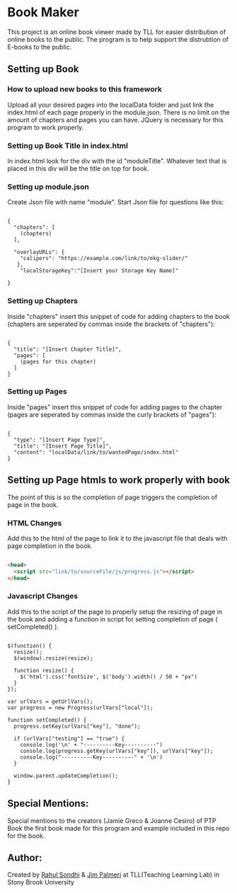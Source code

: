 # Book Maker
This project is an online book viewer made by TLL for easier distribution of online books to the public. The program is to help support the distrubtion of E-books to the public.

## Setting up Book

### How to upload new books to this framework
Upload all your desired pages into the localData folder and just link the index.html of each page properly in the module.json. There is no limit on the amount of chapters and pages you can have. JQuery is necessary for this program to work properly.

### Setting up Book Title in index.html
In index.html look for the div with the id "moduleTitle". Whatever text that is placed in this div will be the title on top for book.

### Setting up module.json
Create Json file with name "module". Start Json file for questions like this:

```JS

{
  "chapters": [
    (chapters)
  ],
  
  "overlayURLs": {
    "calipers": "https://example.com/link/to/ekg-slider/"
   },
    "localStorageKey":"[Insert your Storage Key Name]"
  
}

```

### Setting up Chapters
Inside "chapters" insert this snippet of code for adding chapters to the book (chapters are seperated by commas inside the brackets of "chapters"):

```JS

{
  "title": "[Insert Chapter Title]",
  "pages": [
    (pages for this chapter)
  ]
}

```

### Setting up Pages
Inside "pages" insert this snippet of code for adding pages to the chapter (pages are seperated by commas inside the curly brackets of "pages"):

```JS

{
  "type": "[Insert Page Type]",
  "title": "[Insert Page Title]",
  "content": "localData/link/to/wantedPage/index.html"
}

```

## Setting up Page htmls to work properly with book
The point of this is so the completion of page triggers the completion of page in the book.

### HTML Changes
Add this to the html of the page to link it to the javascript file that deals with page completion in the book.

```HTML

<head>
  <script src="link/to/sourceFile/js/progress.js"></script>
</head>

```

### Javascript Changes
Add this to the script of the page to properly setup the resizing of page in the book and adding a function in script for setting completion of page ( setCompleted() ).

```JS

$(function() {
  resize();
  $(window).resize(resize);

  function resize() {
    $('html').css('fontSize', $('body').width() / 50 + "px")
  }
});

var urlVars = getUrlVars();
var progress = new Progress(urlVars["local"]);

function setCompleted() {
  progress.setKey(urlVars["key"], "done");

  if (urlVars["testing"] == "true") {
    console.log('\n' + "----------Key----------")
    console.log(progress.getKey(urlVars["key"]), urlVars["key"]);
    console.log("----------Key----------" + '\n')
  }

  window.parent.updateCompletion();
}

```

## Special Mentions:
Special mentions to the creators (Jamie Greco & Joanne Cesiro) of PTP Book the first book made for this program and example included in this repo for the book.

## Author:
Created by [Rahul Sondhi](https://github.com/RahulSondhi) & [Jim Palmeri](https://github.com/SBUtltmedia) at TLL(Teaching Learning Lab) in Stony Brook University

